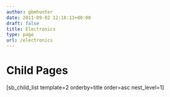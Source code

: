 ```yaml
---
author: gbmhunter
date: 2011-09-02 12:18:13+00:00
draft: false
title: Electronics
type: page
url: /electronics
---
```


# Child Pages




[sb_child_list template=2 orderby=title order=asc nest_level=1]
